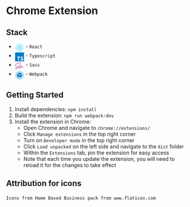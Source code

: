 # Chrome Extension

## Stack
- <img align="top" src="https://raw.githubusercontent.com/devicons/devicon/1119b9f84c0290e0f0b38982099a2bd027a48bf1/icons/react/react-original.svg" width="25px" height="25px"/> - `React`
- <img align="top" src="https://raw.githubusercontent.com/devicons/devicon/1119b9f84c0290e0f0b38982099a2bd027a48bf1/icons/typescript/typescript-plain.svg" width="25px" height="25px"/> - `Typescript`
- <img align="top" src="https://raw.githubusercontent.com/devicons/devicon/1119b9f84c0290e0f0b38982099a2bd027a48bf1/icons/sass/sass-original.svg" width="25px" height="25px"/> - `Sass`
- <img align="top" src="https://raw.githubusercontent.com/devicons/devicon/1119b9f84c0290e0f0b38982099a2bd027a48bf1/icons/webpack/webpack-original.svg" width="25px" height="25px"/> - `Webpack`


## Getting Started
1. Install dependencies: `npm install`
1. Build the extension: `npm run webpack:dev`
1. Install the extension in Chrome:
    - Open Chrome and navigate to `chrome://extensions/` 
    - Click `Manage extensions` in the top right corner
    - Turn on `Developer mode` in the top right corner
    - Click `Load unpacked` on the left side and navigate to the `dist` folder
    - Within the `Extensions` tab, pin the extension for easy access
    - Note that each time you update the extension, you will need to reload it for the changes to take effect


## Attribution for icons
`Icons from Home Based Business pack from www.flaticon.com`
